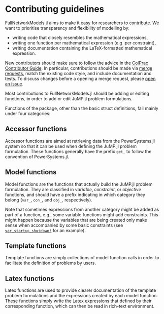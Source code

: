 # Contributing guidelines

FullNetworkModels.jl aims to make it easy for researchers to contribute.
We want to prioritise transparency and flexibility of modelling by:
- writing code that closely resembles the mathematical expressions,
- writing one function per mathematical expression (e.g. per constraint),
- writing documentation containing the LaTeX-formatted mathematical expression.

New contributors should make sure to follow the advice in the [ColPrac Contributor Guide](https://github.com/SciML/ColPrac).
In particular, contributions should be made via [merge requests](https://gitlab.invenia.ca/invenia/research/FullNetworkModels.jl/-/merge_requests), match the existing code style, and include documentation and tests. 
To discuss changes before a opening a merge request, please [open an issue](https://gitlab.invenia.ca/invenia/research/FullNetworkModels.jl/-/issues).

Most contributions to FullNetworkModels.jl should be adding or editing functions, in order to add or edit JuMP.jl problem formulations. 

Functions of the package, other than the basic struct definitions, fall mainly under four categories:

## Accessor functions

Accessor functions are aimed at retrieving data from the PowerSystems.jl system so that it can be used when defining the JuMP.jl problem formulation.
These functions generally have the prefix `get_` to follow the convention of PowerSystems.jl.

## Model functions

Model functions are the functions that actually build the JuMP.jl problem formulation.
They are classified in _variable_, _constraint_, or _objective_ functions, and should have a prefix indicating in which category they belong (`var_`, `con_`, and `obj_`, respectively).

Note that sometimes expressions from another category might be added as part of a function, e.g., some variable functions might add constraints.
This might happen because the variables that are being created only make sense when accompanied by some basic constraints (see [`var_startup_shutdown!`](@ref) for an example).

## Template functions

Template functions are simply collections of model function calls in order to facilitate the definition of problems by users.

## Latex functions

Latex functions are used to provide clearer documentation of the template problem formulations and the expressions created by each model function.
These functions simply write the Latex expressions that defined by their corresponding function, which can then be read in rich-text environment.